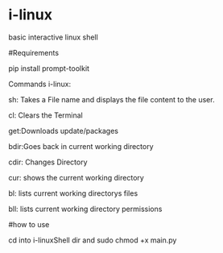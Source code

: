 # i-linux
basic interactive linux shell

#Requirements

pip install prompt-toolkit

Commands i-linux:


sh: Takes a File name and displays the file content to the user.

cl: Clears the Terminal

get:Downloads update/packages

bdir:Goes back in current working directory

cdir: Changes Directory

cur: shows the current working directory

bl: lists current working directorys files

bll: lists current working directory permissions



#how to use


cd into i-linuxShell dir and sudo chmod +x main.py
